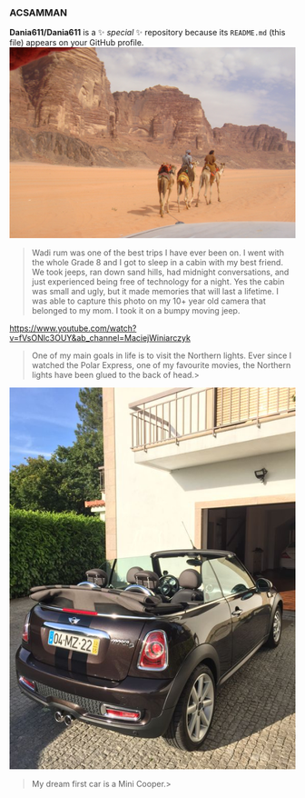 ### ACSAMMAN


**Dania611/Dania611** is a ✨ _special_ ✨ repository because its `README.md` (this file) appears on your GitHub profile.
![wadirum](/DSC04844.JPEG)
> Wadi rum was one of the best trips I have ever been on. I went with the whole Grade 8 and I got to sleep in a cabin with my best friend. We took jeeps, ran down sand hills, had midnight conversations, and just experienced being free of technology for a night. Yes the cabin was small and ugly, but it made memories that will last a lifetime. I was able to capture this photo on my 10+ year old camera that belonged to my mom. I took it on a bumpy moving jeep.

<https://www.youtube.com/watch?v=fVsONlc3OUY&ab_channel=MaciejWiniarczyk>
>One of my main goals in life is to visit the Northern lights. Ever since I watched the Polar Express, one of my favourite movies, the Northern lights have been glued to the back of head.>

![dreamfirstcar](/6931b22e154305dddd23b1817f33013b.jpg)
>My dream first car is a Mini Cooper.>


